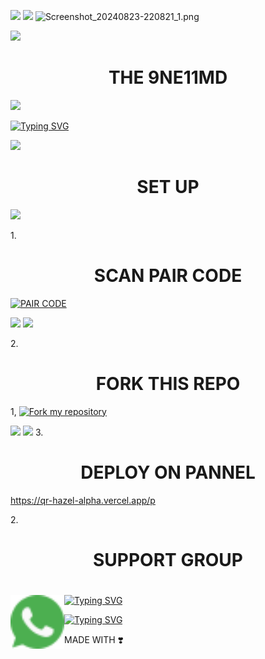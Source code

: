 <a><img src='https://i.imgur.com/LyHic3i.gif'/></a>
<a><img src='https://i.imgur.com/LyHic3i.gif'/></a>
![Screenshot_20240823-220821_1.png](https://github.com/user-attachments/assets/e273ccfa-41e9-4e38-9e4d-1328d6a326e9)

<a><img src='https://i.imgur.com/LyHic3i.gif'/></a>
<h1 align="center"> THE 9NE11MD  </h1>
<p align="center">  


  <a><img src='https://i.imgur.com/LyHic3i.gif'/></a>

<a href="https://git.io/typing-svg"><img src="https://readme-typing-svg.demolab.com?font=Black+Ops+One&size=50&pause=1000&color=1BAFBAFF&center=true&width=910&height=100&lines=THANKS FOR CHOOSING +9NE11-MD;MULTI+DEVICE+WHATSAPP+BOT;CREATED+BY+MARK+SIMIYU;RELEASED+22.8.2024" alt="Typing SVG" /></a>
  </p>
<a><img src='https://i.imgur.com/LyHic3i.gif'/></a>


<h1 align="center"> SET UP  </h1>
<p align="center">  

<a><img src='https://i.imgur.com/LyHic3i.gif'/></a>


1.<h1 align="center">SCAN PAIR CODE </h1>
<p align="center">  

   
  <a href="https://qr-hazel-alpha.vercel.app/ir
"><img src="https://img.shields.io/badge/Pair%20session%20code-white" alt="PAIR CODE" width="300"></a>

<a><img src='https://i.imgur.com/LyHic3i.gif'/></a>
<a><img src='https://i.imgur.com/LyHic3i.gif'/></a>

2.<h1 align="center"> FORK THIS REPO   </h1>
<p align="center">  


1, <a href="https://github.com/lyfe00011/levanter/fork"><img src="https://img.shields.io/badge/Fork%20My%20Repository-blue" alt="Fork my repository" width="300"></a>


 

<a><img src='https://i.imgur.com/LyHic3i.gif'/></a>
<a><img src='https://i.imgur.com/LyHic3i.gif'/></a>
3.<h1 align="center"> DEPLOY ON PANNEL   </h1>
<p align="center">

https://qr-hazel-alpha.vercel.app/p

 
  


2.<h1 align="center"> SUPPORT GROUP   </h1>
<p align="center">



<h1 align="center"> <p align="centre">
  <a href="https://chat.whatsapp.com/J1vN8wjX52LJyUwPG6txgF">
    <img align="left" alt="SIEGRIN | Whastapp" width="86px" src="https://raw.githubusercontent.com/PikaBotz/My_Personal_Space/main/Images/AnyaBot_pics/Anya_v2/Whatsapp.svg" /></h1>
<p align="center">



  






[![Typing SVG](https://readme-typing-svg.herokuapp.com?font=Rockstar-ExtraBold&color=pink&lines=THANKS+TO+MARKSMIYU+FROM+KENYA+)](https://git.io/typing-svg)


[![Typing SVG](https://readme-typing-svg.herokuapp.com?font=Rockstar-ExtraBold&color=pink&lines=AND+TEAM+LYFE0001)](https://git.io/typing-svg)

MADE WITH ❣️

